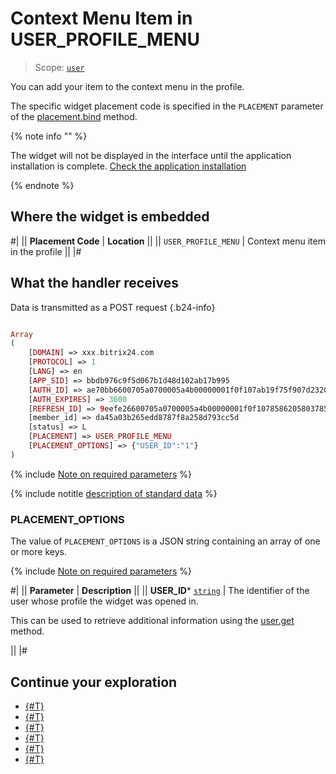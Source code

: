 # Context Menu Item in USER_PROFILE_MENU

> Scope: [`user`](../../scopes/permissions.md)

You can add your item to the context menu in the profile.

The specific widget placement code is specified in the `PLACEMENT` parameter of the [placement.bind](../placement-bind.md) method.

{% note info "" %}

The widget will not be displayed in the interface until the application installation is complete. [Check the application installation](../../../settings/app-installation/installation-finish.md)

{% endnote %}

## Where the widget is embedded

#|
|| **Placement Code** | **Location** ||
|| `USER_PROFILE_MENU` | Context menu item in the profile ||
|#

## What the handler receives

Data is transmitted as a POST request {.b24-info}

```php

Array
(
    [DOMAIN] => xxx.bitrix24.com
    [PROTOCOL] => 1
    [LANG] => en
    [APP_SID] => bbdb976c9f5d067b1d48d102ab17b995
    [AUTH_ID] => ae70bb6600705a0700005a4b00000001f0f107ab19f75f907d2320df1129aa61f63efc
    [AUTH_EXPIRES] => 3600
    [REFRESH_ID] => 9eefe26600705a0700005a4b00000001f0f1078586205803785eca5262f6ff48e025ee
    [member_id] => da45a03b265edd8787f8a258d793cc5d
    [status] => L
    [PLACEMENT] => USER_PROFILE_MENU
    [PLACEMENT_OPTIONS] => {"USER_ID":"1"}
)

```

{% include [Note on required parameters](../../../_includes/required.md) %}

{% include notitle [description of standard data](../_includes/widget_data.md) %}

### PLACEMENT_OPTIONS

The value of `PLACEMENT_OPTIONS` is a JSON string containing an array of one or more keys.

{% include [Note on required parameters](../../../_includes/required.md) %}

#|
|| **Parameter** | **Description** ||
|| **USER_ID***
[`string`](../../data-types.md) | The identifier of the user whose profile the widget was opened in.

This can be used to retrieve additional information using the [user.get](../../user/user-get.md) method.

||
|#

## Continue your exploration

- [{#T}](../placement-bind.md)
- [{#T}](../ui-interaction/index.md)
- [{#T}](../ui-interaction/crm-card.md)
- [{#T}](../../../settings/interactivity/index.md)
- [{#T}](../open-application.md)
- [{#T}](../open-path.md)